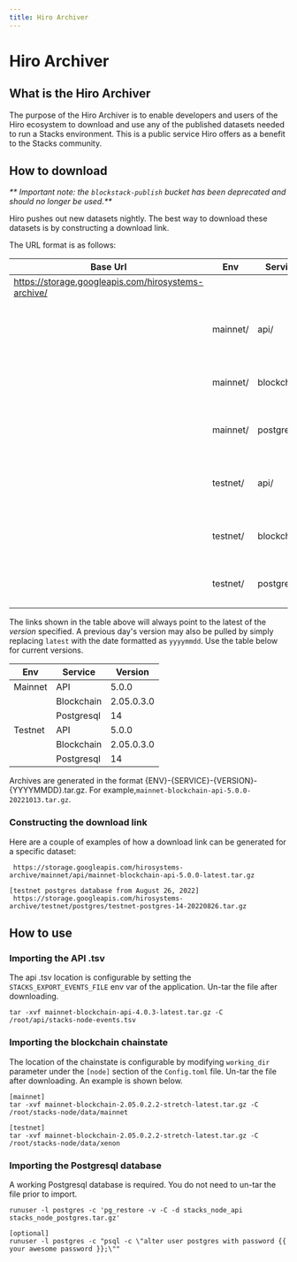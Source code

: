 ```yaml
---
title: Hiro Archiver
---
```


# Hiro Archiver

## What is the Hiro Archiver

The purpose of the Hiro Archiver is to enable developers and users of the Hiro ecosystem to download and use any of the 
published datasets needed to run a Stacks environment. This is a public service Hiro offers as a benefit to the 
Stacks community.  

## How to download
_** Important note:  the `blockstack-publish` bucket has been deprecated and should no longer be used.**_

Hiro pushes out new datasets nightly. The best way to download these datasets is by constructing a download link.

The URL format is as follows:

| Base Url                                            | Env      | Service     | File                                           | 
|-----------------------------------------------------|----------|-------------|------------------------------------------------|
| https://storage.googleapis.com/hirosystems-archive/ |          |             |                                                |
|                                                     | mainnet/ | api/        | mainnet-blockchain-api-{version}-latest.tar.gz |
|                                                     | mainnet/ | blockchain/ | mainnet-blockchain-{version}-latest.tar.gz     |
|                                                     | mainnet/ | postgres/   | mainnet-postres-{version}-latest.tar.gz        |
|                                                     | testnet/ | api/        | testnet-blockchain-api-{version}-latest.tar.gz |
|                                                     | testnet/ | blockchain/ | testnet-blockchain-{version}-latest.tar.gz     |
|                                                     | testnet/ | postgres/   | testnet-postgres-{version}-latest.tar.gz       |

The links shown in the table above will always point to the latest of the _version_ specified. A previous day's version may also be pulled by simply 
replacing `latest` with the date formatted as `yyyymmdd`. Use the table below for current versions.

| Env     | Service    | Version    |
|---------|------------|------------|
| Mainnet | API        | 5.0.0      |
|         | Blockchain | 2.05.0.3.0 |
|         | Postgresql | 14         |
| Testnet | API        | 5.0.0      |
|         | Blockchain | 2.05.0.3.0 |
|         | Postgresql | 14         |

Archives are generated in the format {ENV}-{SERVICE}-{VERSION}-{YYYYMMDD}.tar.gz. For example,`mainnet-blockchain-api-5.0.0-20221013.tar.gz`.

### Constructing the download link

Here are a couple of examples of how a download link can be generated for a specific dataset: 

```[mainnet api .tsv from latest]
 https://storage.googleapis.com/hirosystems-archive/mainnet/api/mainnet-blockchain-api-5.0.0-latest.tar.gz
 
[testnet postgres database from August 26, 2022]
 https://storage.googleapis.com/hirosystems-archive/testnet/postgres/testnet-postgres-14-20220826.tar.gz 
```

## How to use

### Importing the API .tsv

The api .tsv location is configurable by setting the `STACKS_EXPORT_EVENTS_FILE` env var of the application. Un-tar 
the file after downloading.

```shell
tar -xvf mainnet-blockchain-api-4.0.3-latest.tar.gz -C /root/api/stacks-node-events.tsv
```

### Importing the blockchain chainstate

The location of the chainstate is configurable by modifying `working_dir` parameter under the `[node]` section of the 
`Config.toml` file. Un-tar the file after downloading. An example is shown below.

```shell
[mainnet]
tar -xvf mainnet-blockchain-2.05.0.2.2-stretch-latest.tar.gz -C /root/stacks-node/data/mainnet

[testnet]
tar -xvf mainnet-blockchain-2.05.0.2.2-stretch-latest.tar.gz -C /root/stacks-node/data/xenon
```

### Importing the Postgresql database

A working Postgresql database is required. You do not need to un-tar the file prior to import.
```shell
runuser -l postgres -c 'pg_restore -v -C -d stacks_node_api stacks_node_postgres.tar.gz'

[optional]
runuser -l postgres -c "psql -c \"alter user postgres with password {{ your awesome password }};\""
```
